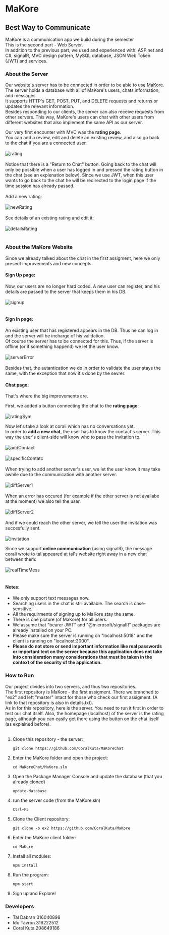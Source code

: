 # MaKore
## Best Way to Communicate

MaKore is a communication app we build during the semester<br />
This is the second part - Web Server.<br />
In addition to the previous part, we used and experienced with: ASP.net and C#, signalR, MVC design pattern, MySQL database, JSON Web Token (JWT) and services.<br />

### About the Server
Our website's server has to be connected in order to be able to use MaKore. <br />
The server holds a database with all of MaKore's users, chats information, and messages. <br />
It supports HTTP's GET, POST, PUT, and DELETE requests and returns or updates the relevant information. <br />
Besides responding to our clients, the server can also receive requests from other servers. This way, MaKore's users can chat with other users from different websites that also implement the same API as our server. <br />

Our very first encounter with MVC was the **rating page**.<br />
You can add a review, edit and delete an existing review, and also go back to the chat if you are a connected user.<br />
<br />
![rating](https://user-images.githubusercontent.com/90967892/170185970-1db8c50a-02dc-4688-8955-4035c0910284.jpg)<br />
<br />
Notice that there is a "Return to Chat" button. Going back to the chat will only be possible when a user has logged in and pressed the rating button in the chat (see an explenation below). Since we use JWT, when this user wants to go back to the chat he will be redirected to the login page if the time session has already passed. <br />
<br />
Add a new rating:<br />
<br />
![newRating](https://user-images.githubusercontent.com/90967892/170186391-740d62fe-932f-4126-9329-5aaa7bf83de5.jpg)<br />
<br />
See details of an existing rating and edit it:<br />
<br />
![detailsRating](https://user-images.githubusercontent.com/90967892/170186403-5401c431-c7a3-4fc1-a7dd-810b706f19cd.jpg)<br />
<br />


### About the MaKore Website
Since we already talked about the chat in the first assigment, here we only present improvements and new concepts. <br />

#### Sign Up page:
Now, our users are no longer hard coded. A new user can register, and his details are passed to the server that keeps them in his DB. <br />
<br />
![signup](https://user-images.githubusercontent.com/90967892/164452688-3818a90f-e764-47b8-99f7-fed8fe7ff71c.jpg)<br />
<br />

#### Sign In page:
An existing user that has registered appears in the DB. Thus he can log in and the server will be incharge of his validation.<br />
Of course the server has to be connected for this. Thus, if the server is offline (or if something happend) we let the user know. <br />
<br />
![serverError](https://user-images.githubusercontent.com/90967892/170189297-47eb1116-86d3-479c-aea2-ce5e2307944d.jpg)<br />
<br />
Besides that, the autantication we do in order to validate the user stays the same, with the exception that now it's done by the sevrer.

#### Chat page:
That's where the big improvements are.<br />

First, we added a button connecting the chat to the **rating page**: <br />
<br />
![ratingSym](https://user-images.githubusercontent.com/90967892/170192840-7acf343a-757b-45cd-83f0-5b795979fdf3.jpg)
<br />

Now let's take a look at corali which has no conversations yet. <br />
In order to **add a new chat**, the user has to know the contact's server. This way the user's client-side will know who to pass the invitation to. <br />
<br />
![addContact](https://user-images.githubusercontent.com/90967892/170191209-5e036d7e-2529-4fdb-a9ae-74f5917235ef.jpg)<br />
<br />
![specificContatc](https://user-images.githubusercontent.com/90967892/170191745-657a90e1-00cd-4bbb-9441-19e633582783.jpg) <br />
<br />
When trying to add another server's user, we let the user know it may take awhile due to the communication with another server. <br />
 <br />
![diffServer1](https://user-images.githubusercontent.com/90967892/170193752-68d1d666-63b5-4aad-8990-ae9faa3d7147.jpg)<br />
<br />
When an error has occured (for example if the other server is not availabe at the moment) we also tell the user. <br />
 <br />
![diffServer2](https://user-images.githubusercontent.com/90967892/170193909-701c7510-eccc-4ec2-a7e8-0bde1287b0cd.jpg)<br />
<br />
And if we could reach the other server, we tell the user the invitation was succesfully sent. <br />
<br />
![invitation](https://user-images.githubusercontent.com/90967892/170194735-c13f4192-a427-4536-ad72-c0a8d731214e.jpg)<br />

Since we support **online communication** (using signalR), the message corali wrote to tal appeared at tal's website right away in a new chat between them:<br />
<br />
![realTimeMess](https://user-images.githubusercontent.com/90967892/170192114-3ea920d0-f990-42f2-a57b-d43186e7ac16.jpg) <br />
<br />


#### Notes:
- We only support text messages now.
- Searching users in the chat is still available. The search is case-sensitive.
- All the requirments of signing up to MaKore stay the same.
- There is one picture (of MaKore) for all users.
- We assume that "bearer JWT" and "@microsoft/signalR" packages are already installed on your PC.
- Please make sure the server is running on "localhost:5018" and the client is running on "localhost:3000".
- **Please do not store or send important information like real passwords or important text on the server because this application does not take into consideration many considerations that must be taken in the context of the security of the application.**

### How to Run
Our project divides into two servers, and thus two repositories. <br />
The first repository is MaKore - the first assigment. There we branched to "ex2" and left "master" intact for those who check our first assigment. (A link to that repository is also in details.txt). <br />
As in for this repository, here is the server. You need to run it first in order to test our chat itself. Also, the homepage (localhost) of the server is the rating page, although you can easily get there using the button on the chat itself (as explained before). <br />
<br />
1. Clone this repository - the server:
    ```
    git clone https://github.com/CoralKuta/MaKoreChat
    ```
2. Enter the MaKore folder and open the project:
    ```
    cd MaKoreChat/MaKore.sln
    ```
3. Open the Package Manager Console and update the database (that you already cloned)
    ```
    update-database
    ```
4. run the server code (from the MaKore.sln)
    ```
    Ctrl+F5
    ```
5. Clone the Client repository:
    ```
    git clone -b ex2 https://github.com/CoralKuta/MaKore
    ```
6. Enter the MaKore client folder:
    ```
    cd MaKore
    ```
7. Install all modules:
    ```
    npm install
    ```
8. Run the program:
    ```
    npm start
    ```
9. Sign up and Explore!

### Developers
- Tal Dabran 316040898
- Ido Tavron 316222512
- Coral Kuta 208649186

